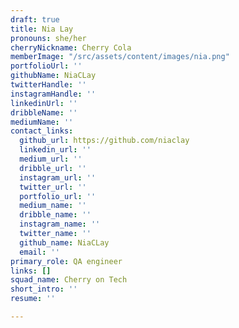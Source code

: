 ```yaml
---
draft: true
title: Nia Lay
pronouns: she/her
cherryNickname: Cherry Cola
memberImage: "/src/assets/content/images/nia.png"
portfolioUrl: ''
githubName: NiaCLay
twitterHandle: ''
instagramHandle: ''
linkedinUrl: ''
dribbleName: ''
mediumName: ''
contact_links:
  github_url: https://github.com/niaclay
  linkedin_url: ''
  medium_url: ''
  dribble_url: ''
  instagram_url: ''
  twitter_url: ''
  portfolio_url: ''
  medium_name: ''
  dribble_name: ''
  instagram_name: ''
  twitter_name: ''
  github_name: NiaCLay
  email: ''
primary_role: QA engineer
links: []
squad_name: Cherry on Tech
short_intro: ''
resume: ''

---
```

